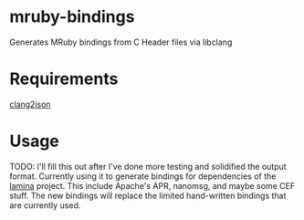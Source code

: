 # mruby-bindings
Generates MRuby bindings from C Header files via libclang

# Requirements
[clang2json](https://github.com/jbreeden/clang2json)

# Usage
TODO: I'll fill this out after I've done more testing and solidified the output format.
Currently using it to generate bindings for dependencies of the [lamina](https://github.com/jbreeden/lamina) project.
This include Apache's APR, nanomsg, and maybe some CEF stuff. The new bindings will replace the limited hand-written
bindings that are currently used.

